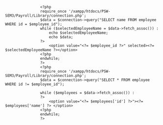                     <?php
                    require_once '/xampp/htdocs/PSW-SEM3/Payroll/Library/connection.php';
                    $data = $connection->query("SELECT name FROM employee  WHERE id = $employee_id");
                    while ($selectedEmployeeName = $data->fetch_assoc()) :
                        echo $selectedEmployeeName;
                        echo $data;
                    ?>
                        <option value="<?= $employee_id ?>" selected><?= $selectedEmployeeName ?></option>
                    <?php
                    endwhile;
                    ?>
                    <?php
                    require_once '/xampp/htdocs/PSW-SEM3/Payroll/Library/connection.php';
                    $data = $connection->query("SELECT * FROM employee  WHERE id != $employee_id");

                    while ($employees = $data->fetch_assoc()) :
                    ?>
                        <option value="<?= $employees['id'] ?>"><?= $employees['name'] ?> </option>
                    <?php
                    endwhile;
                    ?>
